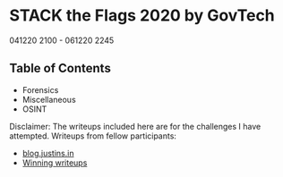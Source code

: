 # STACK the Flags 2020 by GovTech
041220 2100 - 061220 2245
## Table of Contents
- Forensics
- Miscellaneous
- OSINT

Disclaimer: 
The writeups included here are for the challenges I have attempted. Writeups from fellow participants:
- [blog.justins.in](https://blog.justins.in/stack-the-flags-2020/)
- [Winning writeups](https://docs.google.com/spreadsheets/d/1EMgqFpcc_InJZy264AIe1QpvUDFs1-24iTrnKbdoOUo/edit?usp=sharing)
